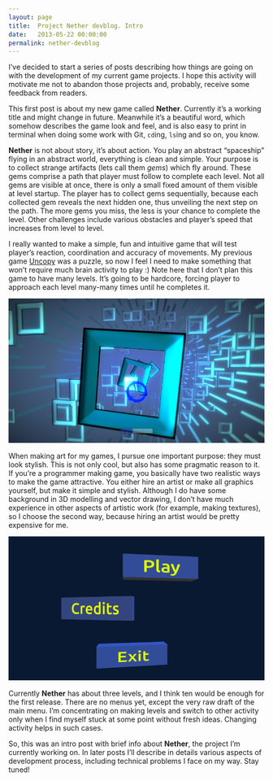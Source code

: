 ```yaml
---
layout: page
title:  Project Nether devblog. Intro
date:   2013-05-22 00:00:00
permalink: nether-devblog
---
```


I’ve decided to start a series of posts describing how things are going on with the development of my current game projects.
I hope this activity will motivate me not to abandon those projects and, probably, receive some feedback from readers.

This first post is about my new game called **Nether**. Currently it’s a working title and might change in future.
Meanwhile it’s a beautiful word, which somehow describes the game look and feel, and is also easy to print in
terminal when doing some work with Git, `cd`ing, `ls`ing and so on, you know.

<!--break-->

**Nether** is not about story, it’s about action. You play an abstract “spaceship” flying in an abstract world,
everything is clean and simple. Your purpose is to collect strange artifacts (lets call them *gems*) which fly around.
These gems comprise a path that player must follow to complete each level. Not all gems are visible at once, there is
only a small fixed amount of them visible at level startup. The player has to collect gems sequentially, because each
collected gem reveals the next hidden one, thus unveiling the next step on the path. The more gems you miss, the less
is your chance to complete the level. Other challenges include various obstacles and player’s speed that increases from
level to level.

I really wanted to make a simple, fun and intuitive game that will test player’s reaction, coordination and accuracy
of movements. My previous game [Uncopy](/uncopy/) was a puzzle, so now I feel I need to make something that won’t require much brain
activity to play :) Note here that I don’t plan this game to have many levels. It’s going to be hardcore, forcing player
to approach each level many-many times until he completes it.

<div class="row text-center"><img src="/images/nether_gameplay.png" class="margined20"/></div>

When making art for my games, I pursue one important purpose: they must look stylish. This is not only cool, but also
has some pragmatic reason to it. If you’re a programmer making game, you basically have two realistic ways to make the
game attractive. You either hire an artist or make all graphics yourself, but make it simple and stylish. Although I do
have some background in 3D modelling and vector drawing, I don’t have much experience in other aspects of artistic work
(for example, making textures), so I choose the second way, because hiring an artist would be pretty expensive for me.

<div class="row text-center"><img src="/images/nether_menu.png" class="margined20"/></div>

Currently **Nether** has about three levels, and I think ten would be enough for the first release. There are no menus yet,
except the very raw draft of the main menu. I’m concentrating on making levels and switch to other activity only when
I find myself stuck at some point without fresh ideas. Changing activity helps in such cases.

So, this was an intro post with brief info about **Nether**, the project I’m currently working on.
In later posts I’ll describe in details various aspects of development process,
including technical problems I face on my way. Stay tuned!
